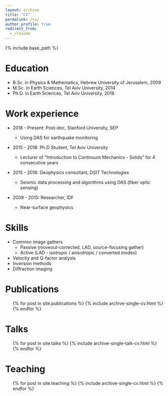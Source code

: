 ```yaml
---
layout: archive
title: "CV"
permalink: /cv/
author_profile: true
redirect_from:
  - /resume
---
```


{% include base_path %}

Education
======
* B.Sc. in Physics & Mathematics, Hebrew University of Jerusalem, 2009
* M.Sc. in Earth Sciences, Tel Aviv University, 2014
* Ph.D. in Earth Sciences, Tel Aviv University, 2018

Work experience
======
* 2018 - Present: Post-doc, Stanford University, SEP
  * Using DAS for earthquake monitoring

* 2015 - 2018: Ph.D Student, Tel Aviv University
  * Lecturer of "Introduction to Continuum Mechanics - Solids" for 4 consecutive years

* 2015 - 2018: Geophysics consultant, DSIT Technologies
  * Seismic data processing and algorithms using DAS (fiber optic sensing)

* 2009 - 2015: Researcher, IDF
  * Near-surface geophysics
 
Skills
======
* Common image gathers
  * Passive (moveout-corrected, LAD, source-focusing gather)
  * Active (LAD - isotropic / anisotropic / converted modes)
* Velocity and Q-factor analysis
* Inversion methods 
* Diffraction imaging

Publications
======
  <ul>{% for post in site.publications %}
    {% include archive-single-cv.html %}
  {% endfor %}</ul>
  
Talks
======
  <ul>{% for post in site.talks %}
    {% include archive-single-talk-cv.html %}
  {% endfor %}</ul>
  
Teaching
======
  <ul>{% for post in site.teaching %}
    {% include archive-single-cv.html %}
  {% endfor %}</ul>
  

